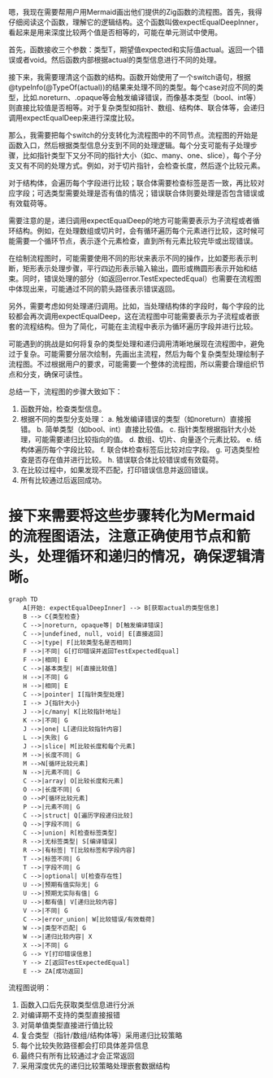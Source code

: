 嗯，我现在需要帮用户用Mermaid画出他们提供的Zig函数的流程图。首先，我得仔细阅读这个函数，理解它的逻辑结构。这个函数叫做expectEqualDeepInner，看起来是用来深度比较两个值是否相等的，可能在单元测试中使用。

首先，函数接收三个参数：类型T，期望值expected和实际值actual。返回一个错误或者void。然后函数内部根据actual的类型信息进行不同的处理。

接下来，我需要理清这个函数的结构。函数开始使用了一个switch语句，根据@typeInfo(@TypeOf(actual))的结果来处理不同的类型。每个case对应不同的类型，比如.noreturn、.opaque等会触发编译错误，而像基本类型（bool、int等）则直接比较值是否相等。对于复杂类型如指针、数组、结构体、联合体等，会递归调用expectEqualDeep来进行深度比较。

那么，我需要把每个switch的分支转化为流程图中的不同节点。流程图的开始是函数入口，然后根据类型信息分支到不同的处理逻辑。每个分支可能有子处理步骤，比如指针类型下又分不同的指针大小（如c、many、one、slice），每个子分支又有不同的处理方式。例如，对于切片指针，会检查长度，然后逐个比较元素。

对于结构体，会遍历每个字段进行比较；联合体需要检查标签是否一致，再比较对应字段；可选类型需要处理是否有值的情况；错误联合体则要处理是否包含错误或有效载荷等。

需要注意的是，递归调用expectEqualDeep的地方可能需要表示为子流程或者循环结构。例如，在处理数组或切片时，会有循环遍历每个元素进行比较，这时候可能需要一个循环节点，表示逐个元素检查，直到所有元素比较完毕或出现错误。

在绘制流程图时，可能需要使用不同的形状来表示不同的操作，比如菱形表示判断，矩形表示处理步骤，平行四边形表示输入输出，圆形或椭圆形表示开始和结束。同时，错误处理的部分（如返回error.TestExpectedEqual）也需要在流程图中体现出来，可能通过不同的箭头路径表示错误返回。

另外，需要考虑如何处理递归调用。比如，当处理结构体的字段时，每个字段的比较都会再次调用expectEqualDeep，这在流程图中可能需要表示为子流程或者嵌套的流程结构。但为了简化，可能在主流程中表示为循环遍历字段并进行比较。

可能遇到的挑战是如何将复杂的类型处理和递归调用清晰地展现在流程图中，避免过于复杂。可能需要分层次绘制，先画出主流程，然后为每个复杂类型处理绘制子流程图。不过根据用户的要求，可能需要一个整体的流程图，所以需要合理组织节点和分支，确保可读性。

总结一下，流程图的步骤大致如下：

1. 函数开始，检查类型信息。
2. 根据不同的类型分支处理：
   a. 触发编译错误的类型（如noreturn）直接报错。
   b. 简单类型（如bool、int）直接比较值。
   c. 指针类型根据指针大小处理，可能需要递归比较指向的值。
   d. 数组、切片、向量逐个元素比较。
   e. 结构体遍历每个字段比较。
   f. 联合体检查标签后比较对应字段。
   g. 可选类型检查是否存在值并进行比较。
   h. 错误联合体比较错误或有效载荷。
3. 在比较过程中，如果发现不匹配，打印错误信息并返回错误。
4. 所有比较通过后返回成功。

接下来需要将这些步骤转化为Mermaid的流程图语法，注意正确使用节点和箭头，处理循环和递归的情况，确保逻辑清晰。
================================================
```mermaid
graph TD
    A[开始: expectEqualDeepInner] --> B[获取actual的类型信息]
    B --> C{类型检查}
    C -->|noreturn, opaque等| D[触发编译错误]
    C -->|undefined, null, void| E[直接返回]
    C -->|type| F[比较类型名是否相同]
    F -->|不同| G[打印错误并返回TestExpectedEqual]
    F -->|相同| E
    C -->|基本类型| H[直接比较值]
    H -->|不同| G
    H -->|相同| E
    C -->|pointer| I[指针类型处理]
    I --> J{指针大小}
    J -->|c/many| K[比较指针地址]
    K -->|不同| G
    J -->|one| L[递归比较指针内容]
    L -->|失败| G
    J -->|slice| M[比较长度和每个元素]
    M -->|长度不同| G
    M -->N[循环比较元素]
    N -->|元素不同| G
    C -->|array| O[比较长度和元素]
    O -->|长度不同| G
    O -->P[循环比较元素]
    P -->|元素不同| G
    C -->|struct| Q[遍历字段递归比较]
    Q -->|字段不同| G
    C -->|union| R[检查标签类型]
    R -->|无标签类型| S[编译错误]
    R -->|有标签| T[比较标签和字段内容]
    T -->|标签不同| G
    T -->|字段不同| G
    C -->|optional| U[检查存在性]
    U -->|预期有值实际无| G
    U -->|预期无实际有值| G
    U -->|都有值| V[递归比较内容]
    V -->|不同| G
    C -->|error_union| W[比较错误/有效载荷]
    W -->|类型不匹配| G
    W -->|递归比较内容| X
    X -->|不同| G
    G --> Y[打印错误信息]
    Y --> Z[返回TestExpectedEqual]
    E --> ZA[成功返回]
``` 

流程图说明：
1. 函数入口后先获取类型信息进行分派
2. 对编译期不支持的类型直接报错
3. 对简单值类型直接进行值比较
4. 复合类型（指针/数组/结构体等）采用递归比较策略
5. 每个比较失败路径都会打印具体差异信息
6. 最终只有所有比较通过才会正常返回
7. 采用深度优先的递归比较策略处理嵌套数据结构